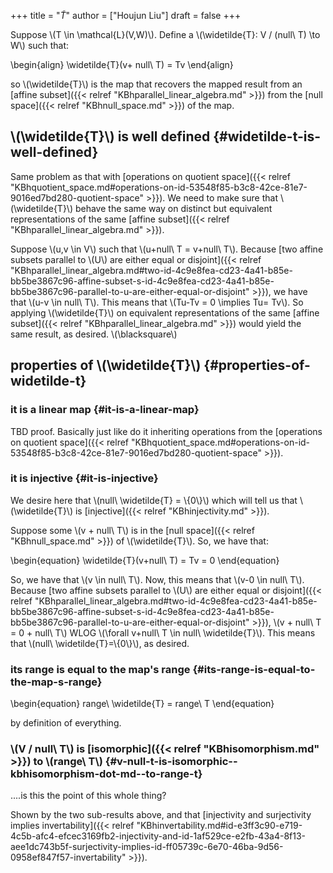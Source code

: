 +++
title = "$\widetilde{T}$"
author = ["Houjun Liu"]
draft = false
+++

Suppose \\(T \in \mathcal{L}(V,W)\\). Define a \\(\widetilde{T}: V / (null\ T) \to W\\)  such that:

\begin{align}
\widetilde{T}(v+ null\ T) = Tv
\end{align}

so \\(\widetilde{T}\\) is the map that recovers the mapped result from an [affine subset]({{< relref "KBhparallel_linear_algebra.md" >}}) from the [null space]({{< relref "KBhnull_space.md" >}}) of the map.


## \\(\widetilde{T}\\) is well defined {#widetilde-t-is-well-defined}

Same problem as that with [operations on quotient space]({{< relref "KBhquotient_space.md#operations-on-id-53548f85-b3c8-42ce-81e7-9016ed7bd280-quotient-space" >}}). We need to make sure that \\(\widetilde{T}\\) behave the same way on distinct but equivalent representations of the same [affine subset]({{< relref "KBhparallel_linear_algebra.md" >}}).

Suppose \\(u,v \in V\\) such that \\(u+null\ T = v+null\ T\\). Because [two affine subsets parallel to \\(U\\) are either equal or disjoint]({{< relref "KBhparallel_linear_algebra.md#two-id-4c9e8fea-cd23-4a41-b85e-bb5be3867c96-affine-subset-s-id-4c9e8fea-cd23-4a41-b85e-bb5be3867c96-parallel-to-u-are-either-equal-or-disjoint" >}}), we have that \\(u-v \in null\ T\\). This means that \\(Tu-Tv = 0 \implies Tu= Tv\\). So applying \\(\widetilde{T}\\) on equivalent representations of the same [affine subset]({{< relref "KBhparallel_linear_algebra.md" >}}) would yield the same result, as desired. \\(\blacksquare\\)


## properties of \\(\widetilde{T}\\) {#properties-of-widetilde-t}


### it is a linear map {#it-is-a-linear-map}

TBD proof. Basically just like do it inheriting operations from the [operations on quotient space]({{< relref "KBhquotient_space.md#operations-on-id-53548f85-b3c8-42ce-81e7-9016ed7bd280-quotient-space" >}}).


### it is injective {#it-is-injective}

We desire here that \\(null\ \widetilde{T} = \\{0\\}\\) which will tell us that \\(\widetilde{T}\\) is [injective]({{< relref "KBhinjectivity.md" >}}).

Suppose some \\(v + null\ T\\) is in the [null space]({{< relref "KBhnull_space.md" >}}) of \\(\widetilde{T}\\). So, we have that:

\begin{equation}
\widetilde{T}(v+null\ T) = Tv = 0
\end{equation}

So, we have that \\(v \in null\ T\\). Now, this means that \\(v-0 \in null\ T\\). Because [two affine subsets parallel to \\(U\\) are either equal or disjoint]({{< relref "KBhparallel_linear_algebra.md#two-id-4c9e8fea-cd23-4a41-b85e-bb5be3867c96-affine-subset-s-id-4c9e8fea-cd23-4a41-b85e-bb5be3867c96-parallel-to-u-are-either-equal-or-disjoint" >}}), \\(v + null\ T = 0 + null\ T\\) WLOG \\(\forall v+null\ T \in null\ \widetilde{T}\\). This means that \\(null\ \widetilde{T}=\\{0\\}\\), as desired.


### its range is equal to the map's range {#its-range-is-equal-to-the-map-s-range}

\begin{equation}
range\ \widetilde{T} = range\ T
\end{equation}

by definition of everything.


### \\(V / null\ T\\) is [isomorphic]({{< relref "KBhisomorphism.md" >}}) to \\(range\ T\\) {#v-null-t-is-isomorphic--kbhisomorphism-dot-md--to-range-t}

....is this the point of this whole thing?

Shown by the two sub-results above, and that [injectivity and surjectivity implies invertability]({{< relref "KBhinvertability.md#id-e3ff3c90-e719-4c5b-afc4-efcec3169fb2-injectivity-and-id-1af529ce-e2fb-43a4-8f13-aee1dc743b5f-surjectivity-implies-id-ff05739c-6e70-46ba-9d56-0958ef847f57-invertability" >}}).